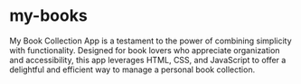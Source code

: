 # my-books
My Book Collection App is a testament to the power of combining simplicity with functionality. Designed for book lovers who appreciate organization and accessibility, this app leverages HTML, CSS, and JavaScript to offer a delightful and efficient way to manage a personal book collection.
